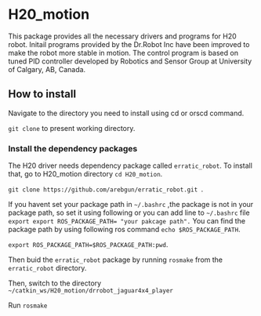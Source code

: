 # H20_motion
This package provides all the necessary drivers and programs for H20 robot. Initail programs provided by the Dr.Robot Inc have been improved to make the robot more stable in motion. The control program is based on tuned PID controller developed by Robotics and Sensor Group at University of Calgary, AB, Canada.

## How to install
Navigate to the directory you need to install using cd or orscd command.

`git clone` to present working directory.

### Install the dependency packages
The H20 driver needs dependency package called `erratic_robot`.
To install that, go to H20_motion directory `cd H20_motion`.

`git clone https://github.com/arebgun/erratic_robot.git `.

If you havent set your package path in `~/.bashrc` ,the package is not in your package path, so set it using following or you can add line to `~/.bashrc` file `export export ROS_PACKAGE_PATH= "your pakcage path".` You can find the package path by using following ros command `echo $ROS_PACKAGE_PATH`.

`export ROS_PACKAGE_PATH=$ROS_PACKAGE_PATH:pwd`.

Then buid the `erratic_robot` package by running `rosmake` from the  `erratic_robot` directory.

Then, switch to the directory `~/catkin_ws/H20_motion/drrobot_jaguar4x4_player`

Run `rosmake`
